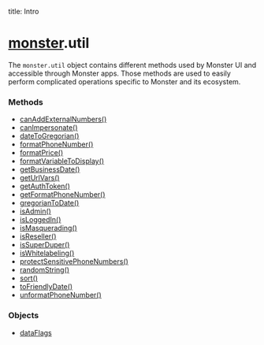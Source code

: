 title: Intro

# [monster][monster].util
The `monster.util` object contains different methods used by Monster UI and accessible through Monster apps. Those methods are used to easily perform complicated operations specific to Monster and its ecosystem.

### Methods

* [canAddExternalNumbers()][can_add_external_numbers]
* [canImpersonate()][can_impersonate]
* [dateToGregorian()][date_to_gregorian]
* [formatPhoneNumber()][format_phone_number]
* [formatPrice()][format_price]
* [formatVariableToDisplay()][format_variable_to_display]
* [getBusinessDate()][get_business_date]
* [getUrlVars()][get_url_vars]
* [getAuthToken()][get_auth_token]
* [getFormatPhoneNumber()][get_format_phone_number]
* [gregorianToDate()][gregorian_to_date]
* [isAdmin()][is_admin]
* [isLoggedIn()][is_logged_in]
* [isMasquerading()][is_masquerading]
* [isReseller()][is_reseller]
* [isSuperDuper()][is_super_duper]
* [isWhitelabeling()][is_whitelabeling]
* [protectSensitivePhoneNumbers()][protect_sensitive_phone_numbers]
* [randomString()][random_string]
* [sort()][sort]
* [toFriendlyDate()][to_friendly_date]
* [unformatPhoneNumber()][unformat_phone_number]

### Objects
* [dataFlags][dataFlags]

[monster]: ../monster.md

[can_add_external_numbers]: util/canAddExternalNumbers().md
[can_impersonate]: util/canImpersonate().md
[dataFlags]: util/dataFlags.md
[date_to_gregorian]: util/dateToGregorian().md
[format_phone_number]: util/formatPhoneNumber().md
[format_price]: util/formatPrice().md
[format_variable_to_display]: util/formatVariableToDisplay().md
[get_business_date]: util/getBusinessDate().md
[get_url_vars]: util/getUrlVars().md
[get_auth_token]: util/getAuthToken().md
[get_format_phone_number]: util/getFormatPhoneNumber().md
[gregorian_to_date]: util/gregorianToDate().md
[is_admin]: util/isAdmin().md
[is_logged_in]: util/isLoggedIn().md
[is_masquerading]: util/isMasquerading().md
[is_reseller]: util/isReseller().md
[is_super_duper]: util/isSuperDuper().md
[is_whitelabeling]: util/isWhitelabeling().md
[protect_sensitive_phone_numbers]: util/protectSensitivePhoneNumbers().md
[random_string]: util/randomString().md
[sort]: util/sort().md
[to_friendly_date]: util/toFriendlyDate().md
[unformat_phone_number]: util/unformatPhoneNumber().md
